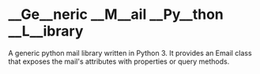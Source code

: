 # __Ge__neric __M__ail __Py__thon __L__ibrary 

A generic python mail library written in Python 3. It provides an Email class that exposes the mail's attributes with properties or query methods. 
